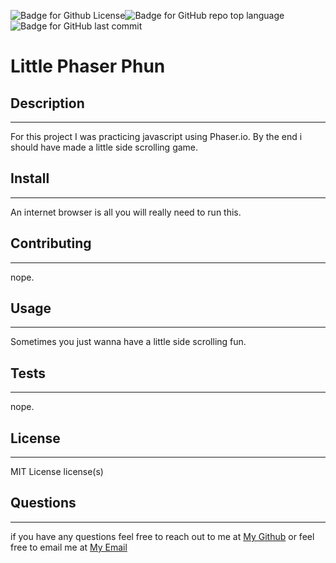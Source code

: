 ![Badge for Github License](https://img.shields.io/github/license/tylerdahl123/littlePhaserPhun)![Badge for GitHub repo top language](https://img.shields.io/github/languages/top/tylerdahl123/littlePhaserPhun?style=flat&logo=appveyor) ![Badge for GitHub last commit](https://img.shields.io/github/last-commit/tylerdahl123/littlePhaserPhun?style=flat&logo=appveyor) 

# Little Phaser Phun
## Description
 ---
 
 For this project I was practicing javascript using Phaser.io. By the end i should have made a little side scrolling game. 
## Install 
---

 An internet browser is all you will really need to run this.  
## Contributing 
---

 nope.  
## Usage 
---

 Sometimes you just wanna have a little side scrolling fun. 
## Tests
---

 nope.
## License 
---

 MIT License license(s) 
## Questions 
---

  if you have any questions feel free to reach out to me at [My Github](https://github.com/tylerdahl123) or feel free to email me at [My Email](dahlgren15@gmail.com) 
